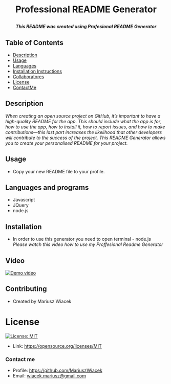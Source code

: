 # <p align="center">**Professional README Generator**</p>
  ##### <p align="center">*This README was created using Profesional README Generator*</p>
  ## Table of Contents
  * [Description](#description)
  * [Usage](#usage)
  * [Languages](#languages)
  * [Installation Instructions](#installation)
  * [Collaboratores](#Collaboratores)
  * [License](#license)
  * [ContactMe](#contactMe)
  ## Description
  *When creating an open source project on GitHub, it’s important to have a high-quality README for the app. This should include what the app is for, how to use the        app, how to install it, how to report issues, and how to make contributions—this last part increases the likelihood that other developers will contribute to the          success of the project.
  This README Generator allows you to create your personalised README for your project.*
  ## Usage
  * Copy your new README file to your profile.
  ## Languages and programs
  * Javascript
  * JQuery
  * node.js
  ## Installation
  * In order to use this generator you need to open terminal - node.js<br>
  *Please watch this video how to use my Proffesional Readme Generator*
   ## Video
  [![Demo video](/utils/cam.jpg)](https:)
  ## Contributing
  * Created by Mariusz Wiacek
  # License
  [![License: MIT](https://img.shields.io/badge/License-MIT-yellow.svg)](https://opensource.org/licenses/MIT) 
  * Link: https://opensource.org/licenses/MIT
  ### Contact me
  * Profile: https://github.com/MariuszWiacek
  * Email: wiacek.mariusz@gmail.com 